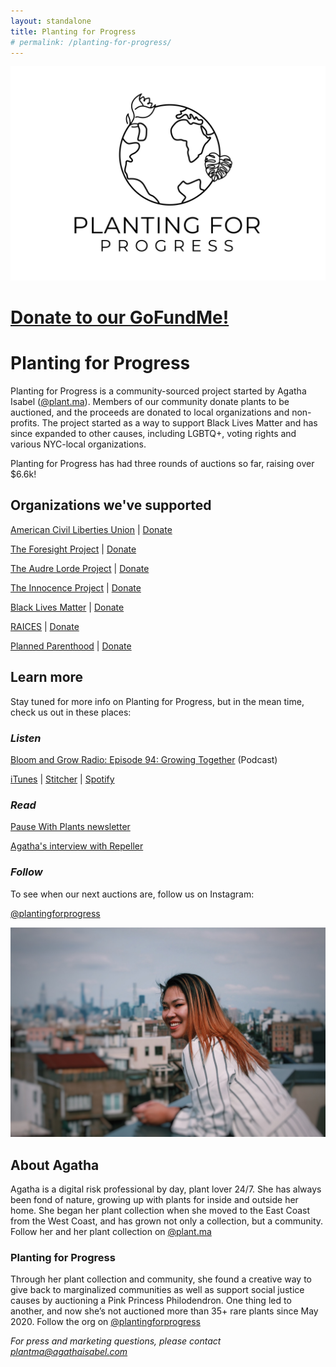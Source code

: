 ```yaml
---
layout: standalone
title: Planting for Progress
# permalink: /planting-for-progress/
---
```

![logo](/assets/images/planting-for-progress-logo.png)

# <a href="https://www.gofundme.com/f/planting-for-progress-donors" target="_blank">Donate to our GoFundMe!</a>

# Planting for Progress

Planting for Progress is a community-sourced project started by Agatha Isabel (<a href="https://www.instagram.com/plant.ma" target="_blank">@plant.ma</a>). Members of our community donate plants to be auctioned, and the proceeds are donated to local organizations and non-profits. The project started as a way to support Black Lives Matter and has since expanded to other causes, including LGBTQ+, voting rights and various NYC-local organizations.

Planting for Progress has had three rounds of auctions so far, raising over $6.6k!

## Organizations we've supported

<a href="https://www.aclu.org" target="_blank">American Civil Liberties Union</a> \| <a href="https://action.aclu.org/give/now" target="_blank">Donate</a>

<a href="https://foresightnyc.org/the-foresight-project" target="_blank">The Foresight Project</a> \| <a href="https://foresightnyc.org/donate" target="_blank">Donate</a>

<a href="https://alp.org" target="_blank">The Audre Lorde Project</a> \| <a href="https://alp.org/index.php?q=civicrm/contribute/transact&reset=1&id=5" target="_blank">Donate</a>

<a href="https://www.innocenceproject.org" target="_blank">The Innocence Project</a> \| <a href="https://www.innocenceproject.org/donate/" target="_blank">Donate</a>

<a href="https://blacklivesmatter.com" target="_blank">Black Lives Matter</a> \| <a href="https://secure.actblue.com/donate/ms_blm_homepage_2019" target="_blank">Donate</a>

<a href="https://www.raicestexas.org" target="_blank">RAICES</a> \| <a href="https://www.raicestexas.org/ways-to-give/donate/" target="_blank">Donate</a>

<a href="https://www.plannedparenthood.org" target="_blank">Planned Parenthood</a> \| <a href="https://www.plannedparenthood.org/get-involved/other-ways-give" target="_blank">Donate</a>

## Learn more

Stay tuned for more info on Planting for Progress, but in the mean time, check us out in these places:

### _Listen_

<a href="https://bloomandgrowradio.com/together" target="_blank">Bloom and Grow Radio: Episode 94: Growing Together</a> (Podcast)

<a href="https://podcasts.apple.com/nz/podcast/growing-together/id1313519159?i=1000477378659" target="_blank">iTunes</a> \| <a href="https://www.stitcher.com/podcast/bloom-and-grow-radio/e/70481001" target="_blank">Stitcher</a> \| <a href="https://open.spotify.com/episode/1Df1QIwRR1sP7bKsto5Fr3" target="_blank">Spotify</a>

### _Read_

<a href="https://www.pausewithplants.com/campaigns/view-email/zOp2BQzto4lstQAS10bYF3jdwTREFjGuTJQPKO85-cWBp7QdGs5b0y4_A6JDVnycm_eueF5AVXNk5XIWjLEN-_AUcKIBPzds" target="_blank">Pause With Plants newsletter</a>

<a href="https://repeller.com/best-tips-for-keeping-pllants-alive" target="_blank">Agatha's interview with Repeller</a>

### _Follow_

To see when our next auctions are, follow us on Instagram:

<a href="https://www.instagram.com/plantingforprogress" target="_blank">@plantingforprogress</a>

![Agatha smiling on rooftop](/assets/images/agatha-roof.jpg)

## About Agatha

Agatha is a digital risk professional by day, plant lover 24/7. She has always been fond of nature, growing up with plants for inside and outside her home. She began her plant collection when she moved to the East Coast from the West Coast, and has grown not only a collection, but a community. Follow her and her plant collection on <a href="https://www.instagram.com/plant.ma" target="_blank">@plant.ma</a>

### Planting for Progress

Through her plant collection and community, she found a creative way to give back to marginalized communities as well as support social justice causes by auctioning a Pink Princess Philodendron. One thing led to another, and now she’s not auctioned more than 35+ rare plants since May 2020. Follow the org on <a href="https://www.instagram.com/plantingforprogress" target="_blank">@plantingforprogress</a>

<cite>For press and marketing questions, please contact <a href="mailto:plantma@agathaisabel.com">plantma@agathaisabel.com</a><cite>

<!-- test comment foobar -->
